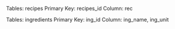 Tables: recipes
Primary Key: recipes_id
Column: rec

Tables: ingredients
Primary Key: ing_id
Column: ing_name, ing_unit
